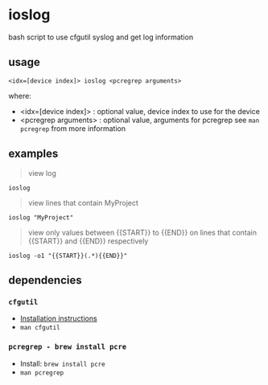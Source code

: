 # ioslog

bash script to use cfgutil syslog and get log information

## usage

```
<idx=[device index]> ioslog <pcregrep arguments>
```

where:
- &lt;idx=[device index]&gt; : optional value, device index to use for the device
- &lt;pcregrep arguments&gt; : optional value, arguments for pcregrep see `man pcregrep` from more information

## examples

> view log

```
ioslog
```

> view lines that contain MyProject

```
ioslog "MyProject"
```

> view only values between {{START}} to {{END}} on lines that contain {{START}} and {{END}} respectively

```
ioslog -o1 "{{START}}(.*){{END}}"
```

## dependencies

### `cfgutil`

- [Installation instructions](https://support.apple.com/en-ca/guide/apple-configurator-2/cad856a8ea58/mac)
- `man cfgutil`

### `pcregrep - brew install pcre`

- Install: `brew install pcre`
- `man pcregrep`
